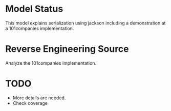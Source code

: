 # Model Status

This model explains serialization using jackson including a demonstration at a 101companies implementation.

# Reverse Engineering Source

Analyze the 101companies implementation.

# TODO

* More details are needed. 
* Check coverage